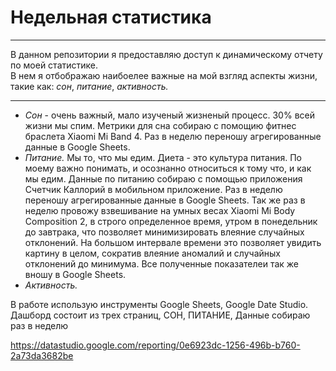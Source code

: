 # Недельная статистика
---

В данном репозитории я предоставляю доступ к динамическому отчету по моей статистике.  
В нем я отбображаю наибоелее важные на мой взгляд аспекты жизни, такие как: *сон*, *питание*, *активность.*  

---
  
 - *Сон* - очень важный, мало изученый жизненый процесс. 30% всей жизни мы спим. Метрики для сна собираю с помощию фитнес браслета Xiaomi Mi Band 4. Раз в неделю переношу агрегированные данные в Google Sheets.  
 - *Питание.* Мы то, что мы едим. Диета - это культура питания. По моему важно понимать, и осознанно относиться к тому что, и как мы едим. Данные по питанию собираю с помощью приложения Счетчик Каллорий в мобильном приложение. Раз в неделю переношу агрегированные данные в Google Sheets. Так же раз в неделю провожу взвешивание на умных весах Xiaomi Mi Body Composition 2, в строго определенное время, утром в понедельник до завтрака, что позволяет минимизировать влеяние случайных отклонений. На большом интервале времени это позволяет увидить картину в целом, сократив влеяние аномалий и случайных отклонений до минимума. Все полученные показателеи так же вношу в Google Sheets.  
 - *Активность.*  
  
В работе использую инструменты Google Sheets, Google Date Studio.
Дашборд состоит из трех страниц, СОН, ПИТАНИЕ, 
Данные собираю раз в неделю
  
https://datastudio.google.com/reporting/0e6923dc-1256-496b-b760-2a73da3682be
